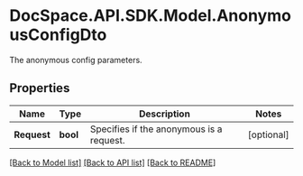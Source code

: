 # DocSpace.API.SDK.Model.AnonymousConfigDto
The anonymous config parameters.

## Properties

Name | Type | Description | Notes
------------ | ------------- | ------------- | -------------
**Request** | **bool** | Specifies if the anonymous is a request. | [optional] 

[[Back to Model list]](../README.md#documentation-for-models) [[Back to API list]](../README.md#documentation-for-api-endpoints) [[Back to README]](../README.md)

